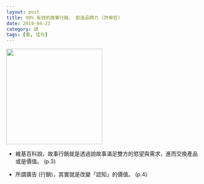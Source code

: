 ```yaml
---
layout: post
title: 99% 有效的故事行銷， 創造品牌力 (許榮哲)
date: 2019-04-21
category: 訣
tags: [書, 佳句]
---
```


<img src="https://doltegg.github.io/blog/assets/images/2019/story2.jpg" style="width:250px"/>

- 維基百科說，故事行銷就是透過說故事滿足雙方的慾望與需求，進而交換產品或是價值。 (p.3)

- 所謂廣告 (行銷)，其實就是改變「認知」的價值。 (p.4)
